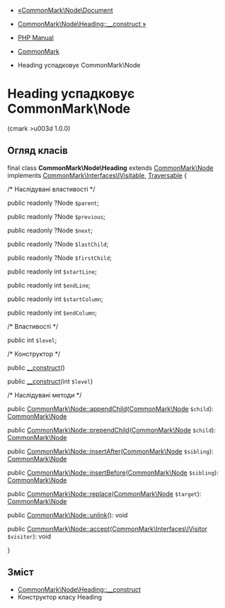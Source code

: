 - [«CommonMark\Node\Document](class.commonmark-node-document.md)
- [CommonMark\Node\Heading::\_\_construct »](commonmark-node-heading.construct.md)

- [PHP Manual](index.md)
- [CommonMark](book.cmark.md)
- Heading успадковує CommonMark\Node

# Heading успадковує CommonMark\Node

(cmark \>u003d 1.0.0)

## Огляд класів

final class **CommonMark\Node\Heading** extends
[CommonMark\Node](class.commonmark-node.md) implements
[CommonMark\Interfaces\IVisitable](class.commonmark-interfaces-ivisitable.md),
[Traversable](class.traversable.md) {

/\* Наслідувані властивості \*/

public readonly ?Node `$parent`;

public readonly ?Node `$previous`;

public readonly ?Node `$next`;

public readonly ?Node `$lastChild`;

public readonly ?Node `$firstChild`;

public readonly int `$startLine`;

public readonly int `$endLine`;

public readonly int `$startColumn`;

public readonly int `$endColumn`;

/\* Властивості \*/

public int `$level`;

/\* Конструктор \*/

public [\_\_construct](commonmark-node-heading.construct.md)()

public [\_\_construct](commonmark-node-heading.construct.md)(int
`$level`)

/\* Наслідувані методи \*/

public
[CommonMark\Node::appendChild](commonmark-node.appendchild.md)([CommonMark\Node](class.commonmark-node.md)
`$child`): [CommonMark\Node](class.commonmark-node.md)

public
[CommonMark\Node::prependChild](commonmark-node.prependchild.md)([CommonMark\Node](class.commonmark-node.md)
`$child`): [CommonMark\Node](class.commonmark-node.md)

public
[CommonMark\Node::insertAfter](commonmark-node.insertafter.md)([CommonMark\Node](class.commonmark-node.md)
`$sibling`): [CommonMark\Node](class.commonmark-node.md)

public
[CommonMark\Node::insertBefore](commonmark-node.insertbefore.md)([CommonMark\Node](class.commonmark-node.md)
`$sibling`): [CommonMark\Node](class.commonmark-node.md)

public
[CommonMark\Node::replace](commonmark-node.replace.md)([CommonMark\Node](class.commonmark-node.md)
`$target`): [CommonMark\Node](class.commonmark-node.md)

public [CommonMark\Node::unlink](commonmark-node.unlink.md)(): void

public
[CommonMark\Node::accept](commonmark-node.accept.md)([CommonMark\Interfaces\IVisitor](class.commonmark-interfaces-ivisitor.md)
`$visitor`): void

}

## Зміст

- [CommonMark\Node\Heading::\_\_construct](commonmark-node-heading.construct.md)
- Конструктор класу Heading
